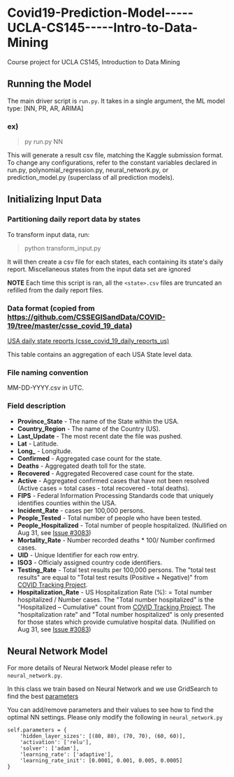 # Covid19-Prediction-Model-----UCLA-CS145-----Intro-to-Data-Mining

Course project for UCLA CS145, Introduction to Data Mining

## Running the Model

The main driver script is `run.py`. It takes in a single argument, the ML model type: [NN, PR, AR, ARIMA]

### ex)

> py run.py NN

This will generate a result csv file, matching the Kaggle submission format. To change any configurations, refer to the constant variables declared in run.py, polynomial_regression.py, neural_network.py, or prediction_model.py (superclass of all prediction models).

## Initializing Input Data

### Partitioning daily report data by states

To transform input data, run:

> python transform_input.py

It will then create a csv file for each states, each containing its state's daily report. Miscellaneous states from the input data set are ignored

**NOTE** Each time this script is ran, all the `<state>.csv` files are truncated an refilled from the daily report files.

### Data format (copied from https://github.com/CSSEGISandData/COVID-19/tree/master/csse_covid_19_data)

[USA daily state reports (csse_covid_19_daily_reports_us)](https://github.com/CSSEGISandData/COVID-19/tree/master/csse_covid_19_data/csse_covid_19_daily_reports_us)

This table contains an aggregation of each USA State level data.

### File naming convention

MM-DD-YYYY.csv in UTC.

### Field description

- <b>Province_State</b> - The name of the State within the USA.
- <b>Country_Region</b> - The name of the Country (US).
- <b>Last_Update</b> - The most recent date the file was pushed.
- <b>Lat</b> - Latitude.
- <b>Long\_</b> - Longitude.
- <b>Confirmed</b> - Aggregated case count for the state.
- <b>Deaths</b> - Aggregated death toll for the state.
- <b>Recovered</b> - Aggregated Recovered case count for the state.
- <b>Active</b> - Aggregated confirmed cases that have not been resolved (Active cases = total cases - total recovered - total deaths).
- <b>FIPS</b> - Federal Information Processing Standards code that uniquely identifies counties within the USA.
- <b>Incident_Rate</b> - cases per 100,000 persons.
- <b>People_Tested</b> - Total number of people who have been tested.
- <b>People_Hospitalized</b> - Total number of people hospitalized. (Nullified on Aug 31, see [Issue #3083](https://github.com/CSSEGISandData/COVID-19/issues/3083))
- <b>Mortality_Rate</b> - Number recorded deaths \* 100/ Number confirmed cases.
- <b>UID</b> - Unique Identifier for each row entry.
- <b>ISO3</b> - Officialy assigned country code identifiers.
- <b>Testing_Rate</b> - Total test results per 100,000 persons. The "total test results" are equal to "Total test results (Positive + Negative)" from [COVID Tracking Project](https://covidtracking.com/).
- <b>Hospitalization_Rate</b> - US Hospitalization Rate (%): = Total number hospitalized / Number cases. The "Total number hospitalized" is the "Hospitalized – Cumulative" count from [COVID Tracking Project](https://covidtracking.com/). The "hospitalization rate" and "Total number hospitalized" is only presented for those states which provide cumulative hospital data. (Nullified on Aug 31, see [Issue #3083](https://github.com/CSSEGISandData/COVID-19/issues/3083))


## Neural Network Model

For more details of Neural Network Model please refer to `neural_network.py`.

In this class we train based on Neural Network and we use GridSearch to find the best [parameters](https://scikit-learn.org/stable/modules/generated/sklearn.neural_network.MLPClassifier.html#sklearn.neural_network.MLPClassifier)

You can add/remove parameters and their values to see how to find the optimal NN settings. Please only modify the following in  `neural_network.py`

```
self.parameters = {
    'hidden_layer_sizes': [(80, 80), (70, 70), (60, 60)],
    'activation': ['relu'],
    'solver': ['adam'],
    'learning_rate': ['adaptive'],
    'learning_rate_init': [0.0001, 0.001, 0.005, 0.0005]
} 
```